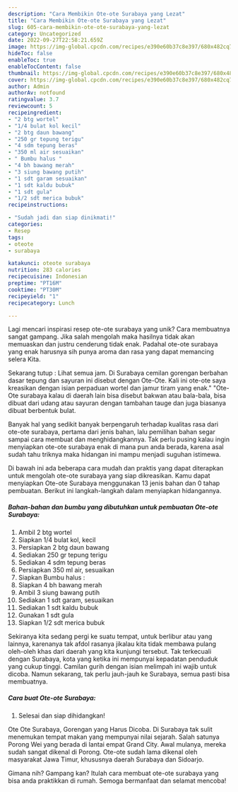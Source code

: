 ```yaml
---
description: "Cara Membikin Ote-ote Surabaya yang Lezat"
title: "Cara Membikin Ote-ote Surabaya yang Lezat"
slug: 605-cara-membikin-ote-ote-surabaya-yang-lezat
category: Uncategorized
date: 2022-09-27T22:58:21.659Z
image: https://img-global.cpcdn.com/recipes/e390e60b37c8e397/680x482cq70/ote-ote-surabaya-foto-resep-utama.jpg
hideToc: false
enableToc: true
enableTocContent: false
thumbnail: https://img-global.cpcdn.com/recipes/e390e60b37c8e397/680x482cq70/ote-ote-surabaya-foto-resep-utama.jpg
cover: https://img-global.cpcdn.com/recipes/e390e60b37c8e397/680x482cq70/ote-ote-surabaya-foto-resep-utama.jpg
author: Admin
authorAv: notfound
ratingvalue: 3.7
reviewcount: 5
recipeingredient:
- "2 btg wortel"
- "1/4 bulat kol kecil"
- "2 btg daun bawang"
- "250 gr tepung terigu"
- "4 sdm tepung beras"
- "350 ml air sesuaikan"
- " Bumbu halus "
- "4 bh bawang merah"
- "3 siung bawang putih"
- "1 sdt garam sesuaikan"
- "1 sdt kaldu bubuk"
- "1 sdt gula"
- "1/2 sdt merica bubuk"
recipeinstructions:

- "Sudah jadi dan siap dinikmati!"
categories:
- Resep
tags:
- oteote
- surabaya

katakunci: oteote surabaya 
nutrition: 283 calories
recipecuisine: Indonesian
preptime: "PT16M"
cooktime: "PT30M"
recipeyield: "1"
recipecategory: Lunch

---
```





Lagi mencari inspirasi resep ote-ote surabaya yang unik? Cara membuatnya sangat gampang. Jika salah mengolah maka hasilnya tidak akan memuaskan dan justru cenderung tidak enak. Padahal ote-ote surabaya yang enak harusnya sih punya aroma dan rasa yang dapat memancing selera Kita.





Sekarang tutup : Lihat semua jam. Di Surabaya cemilan gorengan berbahan dasar tepung dan sayuran ini disebut dengan Ote-Ote. Kali ini ote-ote saya kreasikan dengan isian perpaduan wortel dan jamur tiram yang enak.&#34; &#34;Ote-Ote surabaya kalau di daerah lain bisa disebut bakwan atau bala-bala, bisa dibuat dari udang atau sayuran dengan tambahan tauge dan juga biasanya dibuat berbentuk bulat.

Banyak hal yang sedikit banyak berpengaruh terhadap kualitas rasa dari ote-ote surabaya, pertama dari jenis bahan, lalu pemilihan bahan segar sampai cara membuat dan menghidangkannya. Tak perlu pusing kalau ingin menyiapkan ote-ote surabaya enak di mana pun anda berada, karena asal sudah tahu triknya maka hidangan ini mampu menjadi suguhan istimewa.






Di bawah ini ada beberapa cara mudah dan praktis yang dapat diterapkan untuk mengolah ote-ote surabaya yang siap dikreasikan. Kamu dapat menyiapkan Ote-ote Surabaya menggunakan 13 jenis bahan dan 0 tahap pembuatan. Berikut ini langkah-langkah dalam menyiapkan hidangannya.

<!--inarticleads1-->

##### Bahan-bahan dan bumbu yang dibutuhkan untuk pembuatan Ote-ote Surabaya:

1. Ambil 2 btg wortel
1. Siapkan 1/4 bulat kol, kecil
1. Persiapkan 2 btg daun bawang
1. Sediakan 250 gr tepung terigu
1. Sediakan 4 sdm tepung beras
1. Persiapkan 350 ml air, sesuaikan
1. Siapkan  Bumbu halus :
1. Siapkan 4 bh bawang merah
1. Ambil 3 siung bawang putih
1. Sediakan 1 sdt garam, sesuaikan
1. Sediakan 1 sdt kaldu bubuk
1. Gunakan 1 sdt gula
1. Siapkan 1/2 sdt merica bubuk


Sekiranya kita sedang pergi ke suatu tempat, untuk berlibur atau yang lainnya, karenanya tak afdol rasanya jikalau kita tidak membawa pulang oleh-oleh khas dari daerah yang kita kunjungi tersebut. Tak terkecuali dengan Surabaya, kota yang ketika ini mempunyai kepadatan penduduk yang cukup tinggi. Camilan gurih dengan isian melimpah ini wajib untuk dicoba. Namun sekarang, tak perlu jauh-jauh ke Surabaya, semua pasti bisa membuatnya. 

<!--inarticleads2-->

##### Cara buat Ote-ote Surabaya:


1. Selesai dan siap dihidangkan!

Ote Ote Surabaya, Gorengan yang Harus Dicoba. Di Surabaya tak sulit menemukan tempat makan yang mempunyai nilai sejarah. Salah satunya Porong Wei yang berada di lantai empat Grand City. Awal mulanya, mereka sudah sangat dikenal di Porong. Ote-ote sudah lama dikenal oleh masyarakat Jawa Timur, khususnya daerah Surabaya dan Sidoarjo. 

Gimana nih? Gampang kan? Itulah cara membuat ote-ote surabaya yang bisa anda praktikkan di rumah. Semoga bermanfaat dan selamat mencoba!
